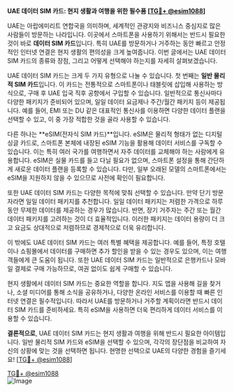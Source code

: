 **UAE 데이터 SIM 카드: 현지 생활과 여행을 위한 필수품 [[TG💪+ @esim1088](https://t.me/s/esim1088)]**

UAE는 아랍에미리트 연합국을 의미하며, 세계적인 관광지와 비즈니스 중심지로 많은 사람들이 방문하는 나라입니다. 이곳에서 스마트폰을 사용하기 위해서는 반드시 필요한 것이 바로 **데이터 SIM 카드**입니다. 특히 UAE를 방문하거나 거주하는 동안 빠르고 안정적인 인터넷 연결은 현지 생활의 편의성을 크게 높여줍니다. 이번 글에서는 UAE 데이터 SIM 카드의 종류와 장점, 그리고 어떻게 선택해야 하는지를 자세히 살펴보겠습니다.

UAE 데이터 SIM 카드는 크게 두 가지 유형으로 나눌 수 있습니다. 첫 번째는 **일반 물리적 SIM 카드**입니다. 이 카드는 전통적으로 스마트폰이나 태블릿에 삽입해 사용하는 방식으로, 구매 후 UAE 입국 직후 공항에서 구입할 수 있습니다. 일반적으로 통신사마다 다양한 패키지가 준비되어 있으며, 일일 데이터 요금제나 주간/월간 패키지 등이 제공됩니다. 예를 들어, EMI 또는 DU 같은 대표적인 통신사를 이용하면 다양한 데이터 플랜을 선택할 수 있고, 이 중 가장 적합한 것을 골라 사용할 수 있습니다.

다른 하나는 **eSIM(전자식 SIM 카드)**입니다. eSIM은 물리적 형태가 없는 디지털 싱글 카드로, 스마트폰 본체에 내장된 eSIM 기능을 활용해 데이터 서비스를 구독할 수 있습니다. 이는 특히 여러 국가를 여행하면서 자주 데이터를 교체해야 하는 사람에게 유용합니다. eSIM은 실물 카드를 들고 다닐 필요가 없으며, 스마트폰 설정을 통해 간단하게 새로운 데이터 플랜을 등록할 수 있습니다. 다만, 일부 오래된 모델의 스마트폰에서는 eSIM을 지원하지 않을 수 있으므로 사전에 확인이 필요합니다.

또한 UAE 데이터 SIM 카드는 다양한 목적에 맞춰 선택할 수 있습니다. 만약 단기 방문자라면 일일 데이터 패키지를 추천합니다. 일일 데이터 패키지는 저렴한 가격으로 하루 동안 무제한 데이터를 제공하는 경우가 많습니다. 반면, 장기 거주자는 주간 또는 월간 데이터 패키지를 고려하는 것이 더 효율적입니다. 이러한 패키지는 데이터 용량이 더 크고 요금도 상대적으로 저렴하므로 경제적으로 더욱 유리합니다.

이 밖에도 UAE 데이터 SIM 카드는 여러 특별 혜택을 제공합니다. 예를 들어, 특정 호텔이나 쇼핑몰에서 데이터를 구매하면 추가 할인을 받을 수 있는 경우도 있으며, 이는 여행객들에게 큰 도움이 됩니다. 또한 UAE 데이터 SIM 카드는 일반적으로 은행카드나 모바일 결제로 구매 가능하므로, 여권 없이도 쉽게 구매할 수 있습니다.

현지 생활에서 데이터 SIM 카드는 중요한 역할을 합니다. 지도 앱을 사용해 길을 찾거나, 소셜 미디어를 통해 소식을 공유하거나, 다양한 온라인 서비스를 이용할 때 빠른 인터넷 연결은 필수적입니다. 따라서 UAE를 방문하거나 거주할 계획이라면 반드시 데이터 SIM 카드를 준비하세요. 특히 eSIM을 사용하면 더욱 편리하게 데이터 서비스를 이용할 수 있습니다.

**결론적으로**, UAE 데이터 SIM 카드는 현지 생활과 여행을 위해 반드시 필요한 아이템입니다. 일반 물리적 SIM 카드와 eSIM을 선택할 수 있으며, 각각의 장단점을 비교하여 자신의 상황에 맞는 것을 선택하면 됩니다. 현명한 선택으로 UAE의 다양한 경험을 즐기세요! [[TG💪+ @esim1088](https://t.me/s/esim1088)]

[TG💪+ @esim1088](https://t.me/s/esim1088)  
![Image](https://i.postimg.cc/Y0z9fWf4/image.png)